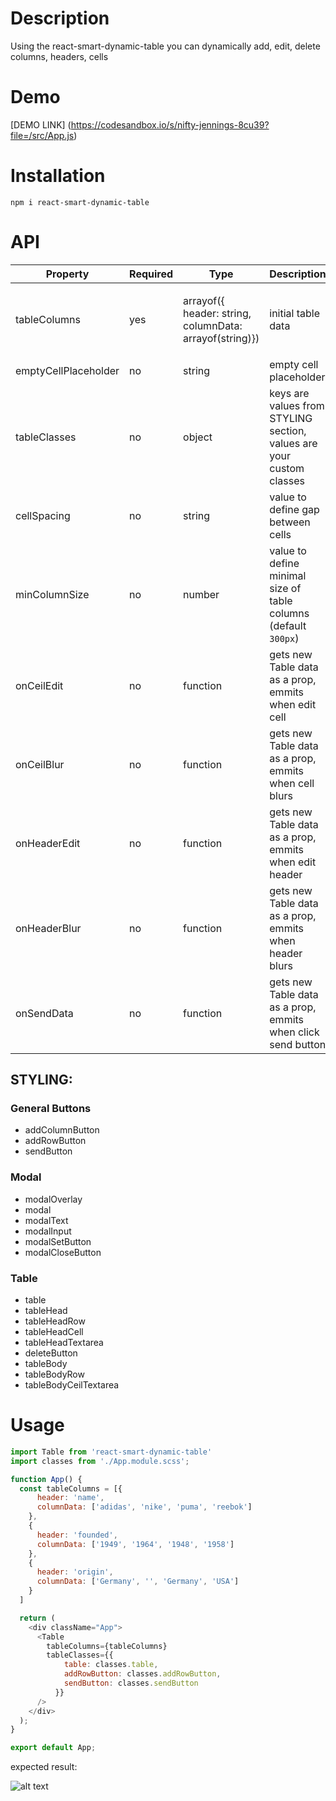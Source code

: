 # Description

Using the react-smart-dynamic-table you can dynamically add, edit, delete columns, headers, cells

# Demo

[DEMO LINK] (https://codesandbox.io/s/nifty-jennings-8cu39?file=/src/App.js)

# Installation 

```npm i react-smart-dynamic-table```

# API

| Property        | Required           | Type  | Description        | Example           |
| ------------- |-------------| -----| ------------- |-------------|
| tableColumns      | yes | arrayof({ header: string, columnData: arrayof(string)}) | initial table data      | ``` tableColumns = {[{ header: 'company', columnData: ['adidas', 'nike', 'puma', 'reebok'] },  { header: 'founded', columnData: ['1949', '1964', '1948', '1958'] }]}```|
| emptyCellPlaceholder      | no      |   string | empty cell placeholder      | ```emptyCellPlaceholder="empty" ```|
| tableClasses | no      |   object | keys are values from STYLING section, values are your custom classes | ``` tableClasses={{  table: classes.table,  addRowButton: classes.addRowButton, sendButton: classes.sendButton }} ```      |
| cellSpacing | no      |    string | value to define gap between cells | ```cellSpacing = "300"```      |
| minColumnSize | no      |    number | value to define minimal size of table columns (default ```300px```) | ````minColumnSize={200}```     |
| onCeilEdit | no      |    function | gets new Table data as a prop, emmits when edit cell | -    |
| onCeilBlur | no      |    function | gets new Table data as a prop, emmits when cell blurs | -    |
| onHeaderEdit | no      | function | gets new Table data as a prop, emmits when edit header | -    |
| onHeaderBlur | no     | function | gets new Table data as a prop, emmits when header blurs | -    |
| onSendData | no      |    function | gets new Table data as a prop, emmits when click send button | -    |

## STYLING:
  ### General Buttons
  * addColumnButton
  * addRowButton
  * sendButton
  ### Modal
  * modalOverlay
  * modal
  * modalText
  * modalInput
  * modalSetButton
  * modalCloseButton
  ### Table
  * table
  * tableHead
  * tableHeadRow
  * tableHeadCell
  * tableHeadTextarea
  * deleteButton
  * tableBody
  * tableBodyRow
  * tableBodyCeilTextarea

# Usage

```javascript
import Table from 'react-smart-dynamic-table'
import classes from './App.module.scss';

function App() {
  const tableColumns = [{
      header: 'name',
      columnData: ['adidas', 'nike', 'puma', 'reebok']
    },
    { 
      header: 'founded', 
      columnData: ['1949', '1964', '1948', '1958'] 
    },
    { 
      header: 'origin', 
      columnData: ['Germany', '', 'Germany', 'USA'] 
    }
  ]

  return (
    <div className="App">
      <Table 
        tableColumns={tableColumns}
        tableClasses={{ 
            table: classes.table, 
            addRowButton: classes.addRowButton,
            sendButton: classes.sendButton
          }}
      />
    </div>
  );
}

export default App;
```

expected result:

![alt text](https://p26.f0.n0.cdn.getcloudapp.com/items/d5u1oGoq/b5f679db-4415-478c-ad39-3e94db4df831.jpg?source=viewer&v=79489c5f5b01e964a459fbe9850f2111)
